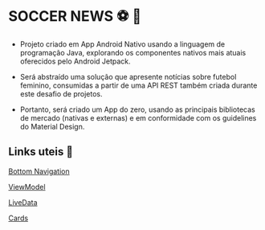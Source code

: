 # SOCCER NEWS :soccer: :woman: #



* Projeto criado em App Android Nativo usando a linguagem de programação Java, explorando os componentes nativos mais atuais oferecidos pelo Android Jetpack.

* Será abstraído uma solução que apresente notícias sobre futebol feminino, consumidas a partir de uma API REST também criada durante este desafio de projetos.

* Portanto, será criado um App do zero, usando as principais bibliotecas de mercado (nativas e externas) e em conformidade com os guidelines do Material Design.



## Links uteis :link: ##

[Bottom Navigation](https://material.io/components/bottom-navigation)

[ViewModel](https://developer.android.com/topic/libraries/architecture/viewmodel?hl=pt-br)

[LiveData](https://developer.android.com/topic/libraries/architecture/livedata?hl=pt-br)

[Cards](https://material.io/components/cards)

